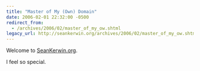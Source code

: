 ```yaml
---
title: "Master of My (Own) Domain"
date: 2006-02-01 22:32:00 -0500
redirect_from:
  - /archives/2006/02/master_of_my_ow.shtml
legacy_url: http://seankerwin.org/archives/2006/02/master_of_my_ow.shtml
---
```

Welcome to [SeanKerwin.org]().

I feel so special.
